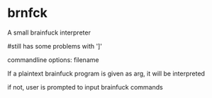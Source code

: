 # brnfck
A small brainfuck interpreter

#still has some problems with ']'

commandline options: filename

If a plaintext brainfuck program is given as arg, it will be interpreted

if not, user is prompted to input brainfuck commands
